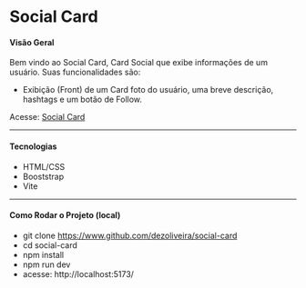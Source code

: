 # Social Card
#### Visão Geral
Bem vindo ao Social Card, Card Social que exibe informações de um usuário.
Suas funcionalidades são:

- Exibição (Front) de um Card foto do usuário, uma breve descrição, hashtags e um botão de Follow.

Acesse: [Social Card](social-card-nine.vercel.app)

---
#### Tecnologias 
- HTML/CSS
- Booststrap
- Vite

--- 
#### Como Rodar o Projeto (local)
- git clone https://www.github.com/dezoliveira/social-card
- cd social-card
- npm install
- npm run dev
- acesse: http://localhost:5173/